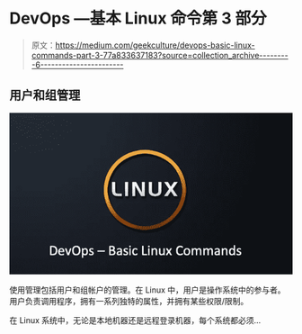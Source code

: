 # DevOps —基本 Linux 命令第 3 部分

> 原文：<https://medium.com/geekculture/devops-basic-linux-commands-part-3-77a833637183?source=collection_archive---------6----------------------->

## 用户和组管理

![](img/f17c5c83d2892914228c9c32b73b79b7.png)

使用管理包括用户和组帐户的管理。在 Linux 中，用户是操作系统中的参与者。用户负责调用程序，拥有一系列独特的属性，并拥有某些权限/限制。

在 Linux 系统中，无论是本地机器还是远程登录机器，每个系统都必须…